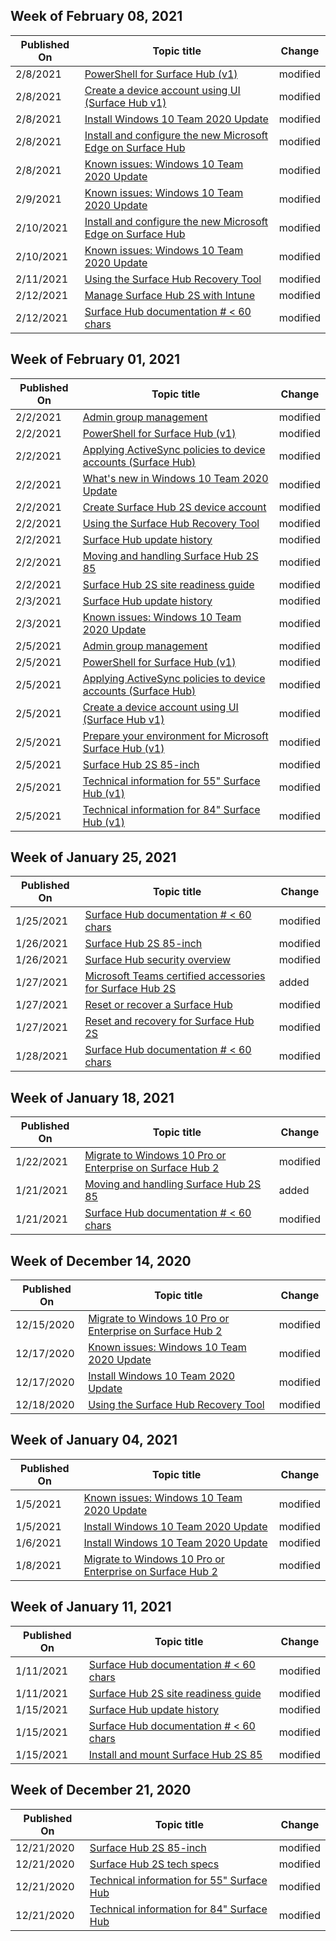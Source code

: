<!-- This file is generated automatically each week. Changes made to this file will be overwritten.-->



## Week of February 08, 2021


| Published On |Topic title | Change |
|------|------------|--------|
| 2/8/2021 | [PowerShell for Surface Hub (v1)](/surface-hub/appendix-a-powershell-scripts-for-surface-hub) | modified |
| 2/8/2021 | [Create a device account using UI (Surface Hub v1)](/surface-hub/create-a-device-account-using-office-365) | modified |
| 2/8/2021 | [Install Windows 10 Team 2020 Update](/surface-hub/surface-hub-2020-update) | modified |
| 2/8/2021 | [Install and configure the new Microsoft Edge on Surface Hub](/surface-hub/surface-hub-install-chromium-edge) | modified |
| 2/8/2021 | [Known issues: Windows 10 Team 2020 Update](/surface-hub/surface-hub-2020-team-update-known-issues) | modified |
| 2/9/2021 | [Known issues: Windows 10 Team 2020 Update](/surface-hub/surface-hub-2020-team-update-known-issues) | modified |
| 2/10/2021 | [Install and configure the new Microsoft Edge on Surface Hub](/surface-hub/surface-hub-install-chromium-edge) | modified |
| 2/10/2021 | [Known issues: Windows 10 Team 2020 Update](/surface-hub/surface-hub-2020-team-update-known-issues) | modified |
| 2/11/2021 | [Using the Surface Hub Recovery Tool](/surface-hub/surface-hub-recovery-tool) | modified |
| 2/12/2021 | [Manage Surface Hub 2S with Intune](/surface-hub/surface-hub-2s-manage-intune) | modified |
| 2/12/2021 | [Surface Hub documentation # < 60 chars](/surface-hub/index) | modified |


## Week of February 01, 2021


| Published On |Topic title | Change |
|------|------------|--------|
| 2/2/2021 | [Admin group management](/surface-hub/admin-group-management-for-surface-hub) | modified |
| 2/2/2021 | [PowerShell for Surface Hub (v1)](/surface-hub/appendix-a-powershell-scripts-for-surface-hub) | modified |
| 2/2/2021 | [Applying ActiveSync policies to device accounts (Surface Hub)](/surface-hub/apply-activesync-policies-for-surface-hub-device-accounts) | modified |
| 2/2/2021 | [What's new in Windows 10 Team 2020 Update](/surface-hub/surface-hub-2020-update-whats-new) | modified |
| 2/2/2021 | [Create Surface Hub 2S device account](/surface-hub/surface-hub-2s-account) | modified |
| 2/2/2021 | [Using the Surface Hub Recovery Tool](/surface-hub/surface-hub-recovery-tool) | modified |
| 2/2/2021 | [Surface Hub update history](/surface-hub/surface-hub-update-history) | modified |
| 2/2/2021 | [Moving and handling Surface Hub 2S 85](/surface-hub/hub-move) | modified |
| 2/2/2021 | [Surface Hub 2S site readiness guide](/surface-hub/surface-hub-2s-site-readiness-guide) | modified |
| 2/3/2021 | [Surface Hub update history](/surface-hub/surface-hub-update-history) | modified |
| 2/3/2021 | [Known issues: Windows 10 Team 2020 Update](/surface-hub/surface-hub-2020-team-update-known-issues) | modified |
| 2/5/2021 | [Admin group management](/surface-hub/admin-group-management-for-surface-hub) | modified |
| 2/5/2021 | [PowerShell for Surface Hub (v1)](/surface-hub/appendix-a-powershell-scripts-for-surface-hub) | modified |
| 2/5/2021 | [Applying ActiveSync policies to device accounts (Surface Hub)](/surface-hub/apply-activesync-policies-for-surface-hub-device-accounts) | modified |
| 2/5/2021 | [Create a device account using UI (Surface Hub v1)](/surface-hub/create-a-device-account-using-office-365) | modified |
| 2/5/2021 | [Prepare your environment for Microsoft Surface Hub (v1)](/surface-hub/prepare-your-environment-for-surface-hub) | modified |
| 2/5/2021 | [Surface Hub 2S 85-inch](/surface-hub/surface-hub-2s-85) | modified |
| 2/5/2021 | [Technical information for 55" Surface Hub (v1)](/surface-hub/surface-hub-technical-55) | modified |
| 2/5/2021 | [Technical information for 84" Surface Hub (v1)](/surface-hub/surface-hub-technical-84) | modified |


## Week of January 25, 2021


| Published On |Topic title | Change |
|------|------------|--------|
| 1/25/2021 | [Surface Hub documentation # < 60 chars](/surface-hub/index) | modified |
| 1/26/2021 | [Surface Hub 2S 85-inch](/surface-hub/surface-hub-2s-85) | modified |
| 1/26/2021 | [Surface Hub security overview](/surface-hub/surface-hub-security) | modified |
| 1/27/2021 | [Microsoft Teams certified accessories for Surface Hub 2S](/surface-hub/surface-hub-2s-certifications) | added |
| 1/27/2021 | [Reset or recover a Surface Hub](/surface-hub/device-reset-surface-hub) | modified |
| 1/27/2021 | [Reset and recovery for Surface Hub 2S](/surface-hub/surface-hub-2s-recover-reset) | modified |
| 1/28/2021 | [Surface Hub documentation # < 60 chars](/surface-hub/index) | modified |


## Week of January 18, 2021


| Published On |Topic title | Change |
|------|------------|--------|
| 1/22/2021 | [Migrate to Windows 10 Pro or Enterprise on Surface Hub 2](/surface-hub/surface-hub-2s-migrate-os) | modified |
| 1/21/2021 | [Moving and handling Surface Hub 2S 85](/surface-hub/hub-move) | added |
| 1/21/2021 | [Surface Hub documentation # < 60 chars](/surface-hub/index) | modified |


## Week of December 14, 2020


| Published On |Topic title | Change |
|------|------------|--------|
| 12/15/2020 | [Migrate to Windows 10 Pro or Enterprise on Surface Hub 2](/surface-hub/surface-hub-2s-migrate-os) | modified |
| 12/17/2020 | [Known issues: Windows 10 Team 2020 Update](/surface-hub/surface-hub-2020-team-update-known-issues) | modified |
| 12/17/2020 | [Install Windows 10 Team 2020 Update](/surface-hub/surface-hub-2020-update) | modified |
| 12/18/2020 | [Using the Surface Hub Recovery Tool](/surface-hub/surface-hub-recovery-tool) | modified |


## Week of January 04, 2021


| Published On |Topic title | Change |
|------|------------|--------|
| 1/5/2021 | [Known issues: Windows 10 Team 2020 Update](/surface-hub/surface-hub-2020-team-update-known-issues) | modified |
| 1/5/2021 | [Install Windows 10 Team 2020 Update](/surface-hub/surface-hub-2020-update) | modified |
| 1/6/2021 | [Install Windows 10 Team 2020 Update](/surface-hub/surface-hub-2020-update) | modified |
| 1/8/2021 | [Migrate to Windows 10 Pro or Enterprise on Surface Hub 2](/surface-hub/surface-hub-2s-migrate-os) | modified |


## Week of January 11, 2021


| Published On |Topic title | Change |
|------|------------|--------|
| 1/11/2021 | [Surface Hub documentation # < 60 chars](/surface-hub/index) | modified |
| 1/11/2021 | [Surface Hub 2S site readiness guide](/surface-hub/surface-hub-2s-site-readiness-guide) | modified |
| 1/15/2021 | [Surface Hub update history](/surface-hub/surface-hub-update-history) | modified |
| 1/15/2021 | [Surface Hub documentation # < 60 chars](/surface-hub/index) | modified |
| 1/15/2021 | [Install and mount Surface Hub 2S 85](/surface-hub/surface-hub-2s-85-install-mount) | modified |


## Week of December 21, 2020


| Published On |Topic title | Change |
|------|------------|--------|
| 12/21/2020 | [Surface Hub 2S 85-inch](/surface-hub/surface-hub-2s-85) | modified |
| 12/21/2020 | [Surface Hub 2S tech specs](/surface-hub/surface-hub-2s-techspecs) | modified |
| 12/21/2020 | [Technical information for 55" Surface Hub](/surface-hub/surface-hub-technical-55) | modified |
| 12/21/2020 | [Technical information for 84" Surface Hub](/surface-hub/surface-hub-technical-84) | modified |
